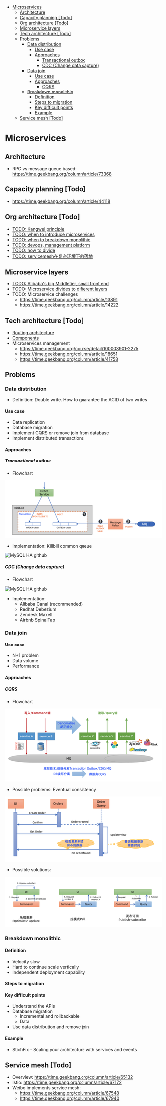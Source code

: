 <!-- MarkdownTOC -->

- [Microservices](#microservices)
	- [Architecture](#architecture)
	- [Capacity planning [Todo]](#capacity-planning-todo)
	- [Org architecture [Todo]](#org-architecture-todo)
	- [Microservice layers](#microservice-layers)
	- [Tech architecture [Todo]](#tech-architecture-todo)
	- [Problems](#problems)
		- [Data distribution](#data-distribution)
			- [Use case](#use-case)
			- [Approaches](#approaches)
				- [Transactional outbox](#transactional-outbox)
				- [CDC (Change data capture)](#cdc-change-data-capture)
		- [Data join](#data-join)
			- [Use case](#use-case-1)
			- [Approaches](#approaches-1)
				- [CQRS](#cqrs)
		- [Breakdown monolithic](#breakdown-monolithic)
			- [Definition](#definition)
			- [Steps to migration](#steps-to-migration)
			- [Key difficult points](#key-difficult-points)
			- [Example](#example)
	- [Service mesh [Todo]](#service-mesh-todo)

<!-- /MarkdownTOC -->


# Microservices
## Architecture
* RPC vs message queue based: https://time.geekbang.org/column/article/73368

## Capacity planning [Todo]
* https://time.geekbang.org/column/article/44118

## Org architecture [Todo]
* [TODO: Kangwei principle](https://time.geekbang.org/course/detail/100003901-2154)
* [TODO: when to introduce microservices](https://time.geekbang.org/course/detail/100003901-2186)
* [TODO: when to breakdown monolithic](https://time.geekbang.org/column/article/13882)
* [TODO: devops, management platform](https://time.geekbang.org/column/article/41873)
* [TODO: how to divide](https://time.geekbang.org/column/article/72090)
* [TODO: servicemesh在复杂环境下的落地](https://tech.meituan.com/2020/12/03/service-mesh-in-meituan.html)

## Microservice layers
* [TODO: Alibaba's big Middletier, small front end](https://time.geekbang.org/course/detail/100003901-2188)
* [TODO: Microservice divides to different layers](https://time.geekbang.org/course/detail/100003901-2189)
* TODO: Microservice challenges
  * https://time.geekbang.org/column/article/13891
  * https://time.geekbang.org/column/article/14222

## Tech architecture [Todo]
* [Routing architecture](https://time.geekbang.org/course/detail/100003901-2272)
* [Components](https://time.geekbang.org/course/detail/100003901-2222)
* Microservices management
  * https://time.geekbang.org/course/detail/100003901-2275
  * https://time.geekbang.org/column/article/18651
  * https://time.geekbang.org/column/article/41758

## Problems
### Data distribution
* Definition: Double write. How to guarantee the ACID of two writes

#### Use case
* Data replication
* Database migration
* Implement CQRS or remove join from database
* Implement distributed transactions

#### Approaches
##### Transactional outbox
* Flowchart

![MySQL HA github](./images/microservices_transactionalOutbox.png)

* Implementation: Killbill common queue

![MySQL HA github](./images/microservices_transactionalOutbox_implementation.png)

##### CDC (Change data capture)
* Flowchart

![MySQL HA github](./images/microservices_changeDataCapture.png)

* Implementation:
	- Alibaba Canal (recommended)
	- Redhat Debezium
	- Zendesk Maxell
	- Airbnb SpinalTap

### Data join

#### Use case
* N+1 problem
* Data volume
* Performance

#### Approaches

##### CQRS
* Flowchart

![MySQL HA github](./images/microservices_join_cqrs.png)

* Possible problems: Eventual consistency

![MySQL HA github](./images/microservices_join_cqrs_problem.png)

* Possible solutions:

![MySQL HA github](./images/microservices_join_cqrs_problem_solution.png)


### Breakdown monolithic
#### Definition
* Velocity slow
* Hard to continue scale vertically
* Independent deployment capability

#### Steps to migration

#### Key difficult points
* Understand the APIs
* Database migration
	- Incremental and rollbackable
	- Data 
* Use data distribution and remove join

#### Example
* StichFix - Scaling your architecture with services and events

## Service mesh [Todo]
* Overview: https://time.geekbang.org/column/article/65132
* Istio: https://time.geekbang.org/column/article/67172
* Weibo implements service mesh:
  * https://time.geekbang.org/column/article/67548
  * https://time.geekbang.org/column/article/67940